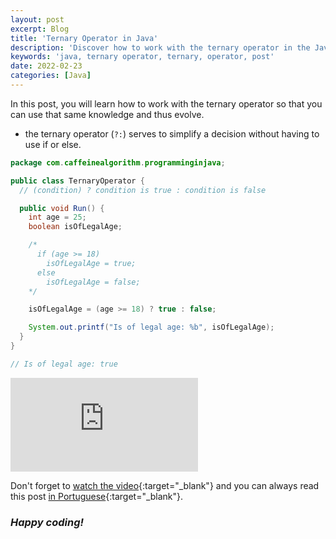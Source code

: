 ```yaml
---
layout: post
excerpt: Blog
title: 'Ternary Operator in Java'
description: 'Discover how to work with the ternary operator in the Java programming language. Get answers to your questions with the theory and examples presented.'
keywords: 'java, ternary operator, ternary, operator, post'
date: 2022-02-23
categories: [Java]
---
```


In this post, you will learn how to work with the ternary operator so that you can use that same knowledge and thus evolve.

- the ternary operator (`?:`) serves to simplify a decision without having to use if or else.

```java
package com.caffeinealgorithm.programminginjava;

public class TernaryOperator {
  // (condition) ? condition is true : condition is false

  public void Run() {
    int age = 25;
    boolean isOfLegalAge;

    /*
      if (age >= 18)
        isOfLegalAge = true;
      else
        isOfLegalAge = false;
    */

    isOfLegalAge = (age >= 18) ? true : false;

    System.out.printf("Is of legal age: %b", isOfLegalAge);
  }
}

// Is of legal age: true
```

<div class="video-container">
  <iframe src="https://www.youtube.com/embed/rCUwMA4JHHk" frameborder="0" allowfullscreen></iframe>
</div>

Don't forget to [watch the video](https://youtu.be/rCUwMA4JHHk){:target="\_blank"} and you can always read this post [in Portuguese](https://caffeinealgorithm.com/blog/20220223/operador-ternario-em-java/){:target="\_blank"}.

### _Happy coding!_
